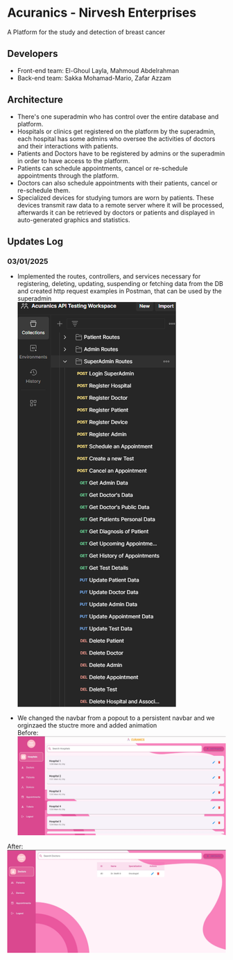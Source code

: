 # Acuranics - Nirvesh Enterprises 
A Platform for the study and detection of breast cancer

## Developers

- Front-end team: El-Ghoul Layla, Mahmoud Abdelrahman  
- Back-end team: Sakka Mohamad-Mario, Zafar Azzam

## Architecture

- There's one superadmin who has control over the entire database and platform.
- Hospitals or clinics get registered on the platform by the superadmin, each hospital has some admins who oversee the activities of doctors and their interactions with patients.
- Patients and Doctors have to be registered by admins or the superadmin in order to have access to the platform.
- Patients can schedule appointments, cancel or re-schedule appointments through the platform.
- Doctors can also schedule appointments with their patients, cancel or re-schedule them.
- Specialized devices for studying tumors are worn by patients. These devices transmit raw data to a remote server where it will be processed, afterwards it can be retrieved by doctors or patients and displayed in auto-generated graphics and statistics.

## Updates Log
### 03/01/2025

- Implemented the routes, controllers, and services necessary for registering, deleting, updating, suspending or fetching data from the DB and created http request examples in Postman, that can be used by the superadmin  
![superadmin example http requests in postman](updates_pics/Superadmins_routes_Postman.png)

- We changed the navbar from a popout to a persistent navbar and we orginzaed the stuctre more and added animation  
Before: ![popout navbar](updates_pics/persistent_navbar1.png)

After: ![persistent navbar](updates_pics/persistent_navbar2.png)
